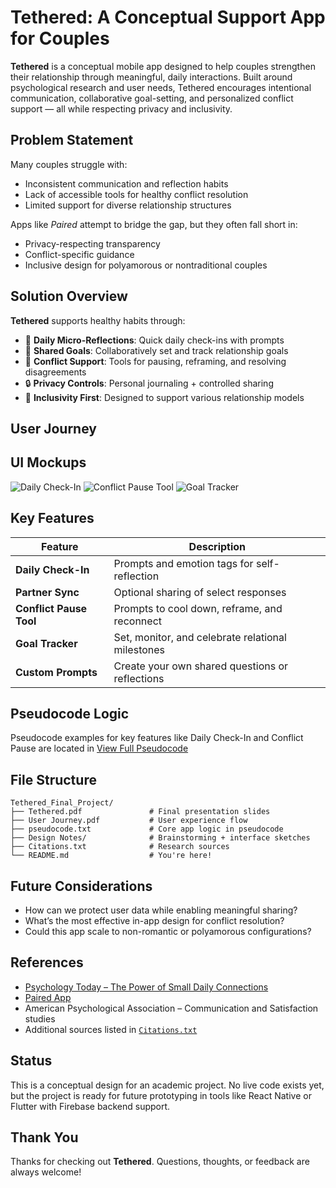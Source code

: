 # Tethered: A Conceptual Support App for Couples

**Tethered** is a conceptual mobile app designed to help couples strengthen their relationship through meaningful, daily interactions. Built around psychological research and user needs, Tethered encourages intentional communication, collaborative goal-setting, and personalized conflict support — all while respecting privacy and inclusivity.


## Problem Statement

Many couples struggle with:
- Inconsistent communication and reflection habits
- Lack of accessible tools for healthy conflict resolution
- Limited support for diverse relationship structures

Apps like *Paired* attempt to bridge the gap, but they often fall short in:
- Privacy-respecting transparency
- Conflict-specific guidance
- Inclusive design for polyamorous or nontraditional couples


## Solution Overview

**Tethered** supports healthy habits through:
- 🧠 **Daily Micro-Reflections**: Quick daily check-ins with prompts
- 🔗 **Shared Goals**: Collaboratively set and track relationship goals
- 💬 **Conflict Support**: Tools for pausing, reframing, and resolving disagreements
- 🔒 **Privacy Controls**: Personal journaling + controlled sharing
- 🌈 **Inclusivity First**: Designed to support various relationship models


## User Journey

## UI Mockups

![Daily Check-In](assets/daily_checkin_mockup.png)
![Conflict Pause Tool](assets/conflict_pause_mockup.png)
![Goal Tracker](assets/goal_tracker_mockup.png)



## Key Features

| Feature                 | Description |
|------------------------|-------------|
| **Daily Check-In**     | Prompts and emotion tags for self-reflection |
| **Partner Sync**       | Optional sharing of select responses |
| **Conflict Pause Tool**| Prompts to cool down, reframe, and reconnect |
| **Goal Tracker**       | Set, monitor, and celebrate relational milestones |
| **Custom Prompts**     | Create your own shared questions or reflections |


## Pseudocode Logic

Pseudocode examples for key features like Daily Check-In and Conflict Pause are located in [View Full Pseudocode](./pseudocode.txt)



## File Structure

```
Tethered_Final_Project/
├── Tethered.pdf               # Final presentation slides
├── User Journey.pdf           # User experience flow
├── pseudocode.txt             # Core app logic in pseudocode
├── Design Notes/              # Brainstorming + interface sketches
├── Citations.txt              # Research sources
└── README.md                  # You're here!
```


## Future Considerations

- How can we protect user data while enabling meaningful sharing?
- What’s the most effective in-app design for conflict resolution?
- Could this app scale to non-romantic or polyamorous configurations?


## References

- [Psychology Today – The Power of Small Daily Connections](https://www.psychologytoday.com/us/blog/stronger-the-broken-places/201805/the-power-small-daily-connections)
- [Paired App](https://www.paired.com)
- American Psychological Association – Communication and Satisfaction studies
- Additional sources listed in [`Citations.txt`](Citations.txt)


## Status

This is a conceptual design for an academic project. No live code exists yet, but the project is ready for future prototyping in tools like React Native or Flutter with Firebase backend support.


## Thank You

Thanks for checking out **Tethered**. Questions, thoughts, or feedback are always welcome!
